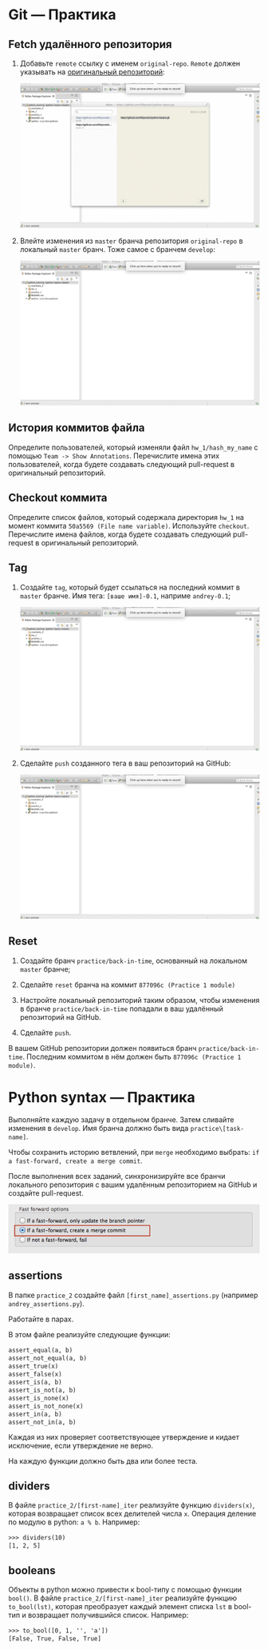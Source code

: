 # Git &mdash; Практика

## Fetch удалённого репозитория

1. Добавьте `remote` ссылку с именем `original-repo`. `Remote` должен
   указывать на [оригинальный репозиторий][original-repo]:

     <img src="add-remote.gif" style="max-width:100%">

2. Влейте изменения из `master` бранча репозитория `original-repo` в
   локальный `master` бранч. Тоже самое с бранчем `develop`:

     <img src="merge-remote.gif" style="max-width:100%">

## История коммитов файла

Определите пользователей, который изменяли файл `hw_1/hash_my_name` с
помощью `Team -> Show Annotations`. Перечислите имена этих пользователей,
когда будете создавать следующий pull-request в оригинальный репозиторий.

## Checkout коммита

Определите список файлов, который содержала директория `hw_1` на момент
коммита `50a5569 (File name variable)`. Используйте `checkout`.
Перечислите имена файлов, когда будете создавать следующий pull-request в
оригинальный репозиторий.

## Tag

1. Создайте `tag`, который будет ссылаться на последний коммит в `master`
   бранче. Имя тега: `[ваше имя]-0.1`, наприме `andrey-0.1`;

     <img src="create-tag.gif" style="max-width:100%">

2. Сделайте `push` созданного тега в ваш репозиторий на GitHub:

     <img src="push-tag.gif" style="max-width:100%">


## Reset

1. Создайте бранч `practice/back-in-time`, основанный на локальном
   `master` бранче;

2. Сделайте `reset` бранча на коммит `877096c (Practice 1 module)`

3. Настройте локальный репозиторий таким образом, чтобы изменения в бранче
   `practice/back-in-time` попадали в ваш удалённый репозиторий на GitHub.

4. Сделайте `push`.

В вашем GitHub репозитории должен появиться бранч `practice/back-in-time`.
Последним коммитом в нём должен быть `877096c (Practice 1 module)`.

<span id="python-syntax"></span>
# Python syntax &mdash; Практика

Выполняйте каждую задачу в отдельном бранче. Затем сливайте изменения в
`develop`. Имя бранча должно быть вида `practice\[task-name]`.

Чтобы сохранить историю ветвлений, при `merge` необходимо
выбрать: `if a fast-forward, create a merge commit`.

После выполнения всех заданий, синхронизируйте все бранчи локального
репозитория с вашим удалённым репозиторием на GitHub и создайте
pull-request.

<img src="no-ff" style="max-width:100%">

## assertions

В папке `practice_2` создайте файл `[first_name]_assertions.py` (например
`andrey_assertions.py`).

Работайте в парах.

В этом файле реализуйте следующие функции:

    assert_equal(a, b)
    assert_not_equal(a, b)
    assert_true(x)
    assert_false(x)
    assert_is(a, b)
    assert_is_not(a, b)
    assert_is_none(x)
    assert_is_not_none(x)
    assert_in(a, b)
    assert_not_in(a, b)

Каждая из них проверяет соответствующее утверждение и кидает исключение,
если утверждение не верно.

На каждую функции должно быть два или более теста.

## dividers

В файле `practice_2/[first-name]_iter` реализуйте функцию `dividers(x)`,
которая возвращает список всех делителей числа `x`. Операция деление по
модулю в python: `a % b`. Например:

    >>> dividers(10)
    [1, 2, 5]

## booleans

Объекты в python можно привести к bool-типу с помощью функции `bool()`. В
файле `practice_2/[first-name]_iter` реализуйте функцию `to_bool(lst)`,
которая преобразует каждый элемент списка `lst` в bool-тип и возвращает
получившийся список. Например:

    >>> to_bool([0, 1, '', 'a'])
    [False, True, False, True]

[original-repo]: https://github.com/filipovskii/python-basics
